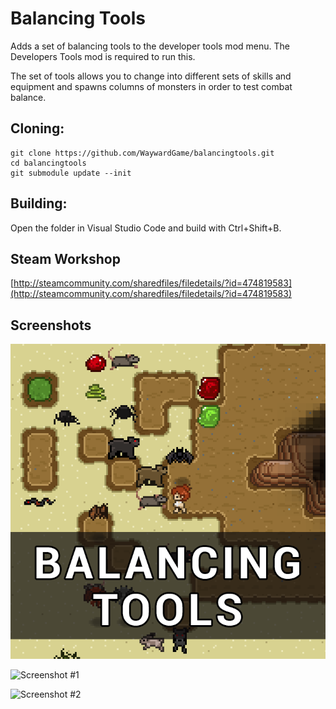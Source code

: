 # Balancing Tools
Adds a set of balancing tools to the developer tools mod menu. The Developers Tools mod is required to run this.

The set of tools allows you to change into different sets of skills and equipment and spawns columns of monsters in order to test combat balance.

## Cloning:
```
git clone https://github.com/WaywardGame/balancingtools.git
cd balancingtools
git submodule update --init
```

## Building:
Open the folder in Visual Studio Code and build with Ctrl+Shift+B.

## Steam Workshop
[http://steamcommunity.com/sharedfiles/filedetails/?id=474819583](http://steamcommunity.com/sharedfiles/filedetails/?id=474819583)

## Screenshots
![Balancing Tools](https://raw.githubusercontent.com/WaywardGame/balancingtools/master/mod.png "Balancing Tools")

![Screenshot #1](http://images.akamai.steamusercontent.com/ugc/312243491181378545/0F336DD4258087B7E6C460B884221B2542952974/ "Screenshot #1")

![Screenshot #2](http://images.akamai.steamusercontent.com/ugc/312243491181378555/1DE84223DF62A4F37EAAE1C25433E224CF6FE2DD/ "Screenshot #2")